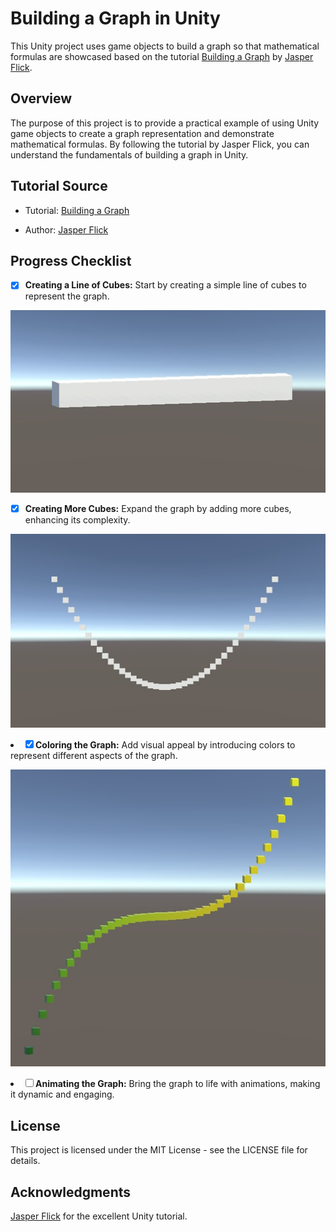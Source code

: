 # Building a Graph in Unity

This Unity project uses game objects to build a graph so that mathematical formulas are showcased based on the tutorial [Building a Graph](https://catlikecoding.com/unity/tutorials/basics/building-a-graph/) by [Jasper Flick](https://catlikecoding.com/).



## Overview

The purpose of this project is to provide a practical example of using Unity game objects to create a graph representation and demonstrate mathematical formulas. By following the tutorial by Jasper Flick, you can understand the fundamentals of building a graph in Unity.

## Tutorial Source

- Tutorial: [Building a Graph](https://catlikecoding.com/unity/tutorials/basics/building-a-graph/)

- Author: [Jasper Flick](https://catlikecoding.com/)

## Progress Checklist

- [x] **Creating a Line of Cubes:** Start by creating a simple line of cubes to represent the graph.

<p align="center">
    <img src="./images/line-of-cubes.jpg" />
</p>

- [x] **Creating More Cubes:** Expand the graph by adding more cubes, enhancing its complexity.

<p align="center">
    <img src="./images/more-cubes.jpg" />
</p

- [x] **Coloring the Graph:** Add visual appeal by introducing colors to represent different aspects of the graph.

<p align="center">
    <img src="./images/color-the-graph.jpg" />
</p

- [ ] **Animating the Graph:** Bring the graph to life with animations, making it dynamic and engaging.

## License

This project is licensed under the MIT License - see the LICENSE file for details.

## Acknowledgments

[Jasper Flick](https://catlikecoding.com/) for the excellent Unity tutorial.

